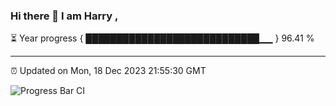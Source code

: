 ### Hi there 👋 I am Harry , 

⏳ Year progress { ████████████████████████████▁▁ } 96.41 %

---

⏰ Updated on Mon, 18 Dec 2023 21:55:30 GMT

![Progress Bar CI](https://github.com/duykhang68/duykhang68/workflows/Progress%20Bar%20CI/badge.svg)
